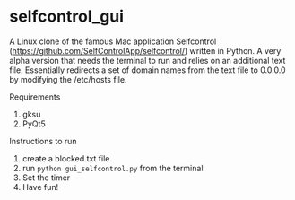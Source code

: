 # selfcontrol_gui

A Linux clone of the famous Mac application Selfcontrol (https://github.com/SelfControlApp/selfcontrol/) written in Python. A very alpha version that needs the terminal to run and relies on an additional text file. Essentially redirects a set of domain names from the text file to 0.0.0.0 by modifying the /etc/hosts file.

Requirements
1. gksu
2. PyQt5


Instructions to run
1. create a blocked.txt file
2. run `python gui_selfcontrol.py`  from the terminal
3. Set the timer
4. Have fun!
